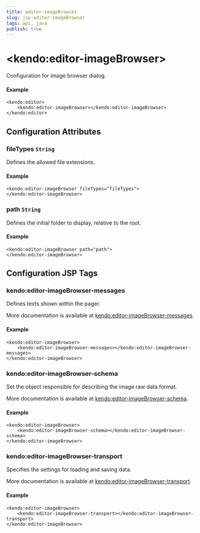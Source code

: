 ```yaml
---
title: editor-imageBrowser
slug: jsp-editor-imageBrowser
tags: api, java
publish: true
---
```


# \<kendo:editor-imageBrowser\>

Configuration for image browser dialog.

#### Example
    <kendo:editor>
        <kendo:editor-imageBrowser></kendo:editor-imageBrowser>
    </kendo:editor>

## Configuration Attributes

### fileTypes `String`

Defines the allowed file extensions.

#### Example
    <kendo:editor-imageBrowser fileTypes="fileTypes">
    </kendo:editor-imageBrowser>

### path `String`

Defines the initial folder to display, relative to the root.

#### Example
    <kendo:editor-imageBrowser path="path">
    </kendo:editor-imageBrowser>


##  Configuration JSP Tags

### kendo:editor-imageBrowser-messages

Defines texts shown within the pager.

More documentation is available at [kendo:editor-imageBrowser-messages](editor/imagebrowser-messages).

#### Example

    <kendo:editor-imageBrowser>
        <kendo:editor-imageBrowser-messages></kendo:editor-imageBrowser-messages>
    </kendo:editor-imageBrowser>

### kendo:editor-imageBrowser-schema

Set the object responsible for describing the image raw data format.

More documentation is available at [kendo:editor-imageBrowser-schema](editor/imagebrowser-schema).

#### Example

    <kendo:editor-imageBrowser>
        <kendo:editor-imageBrowser-schema></kendo:editor-imageBrowser-schema>
    </kendo:editor-imageBrowser>

### kendo:editor-imageBrowser-transport

Specifies the settings for loading and saving data.

More documentation is available at [kendo:editor-imageBrowser-transport](editor/imagebrowser-transport).

#### Example

    <kendo:editor-imageBrowser>
        <kendo:editor-imageBrowser-transport></kendo:editor-imageBrowser-transport>
    </kendo:editor-imageBrowser>

